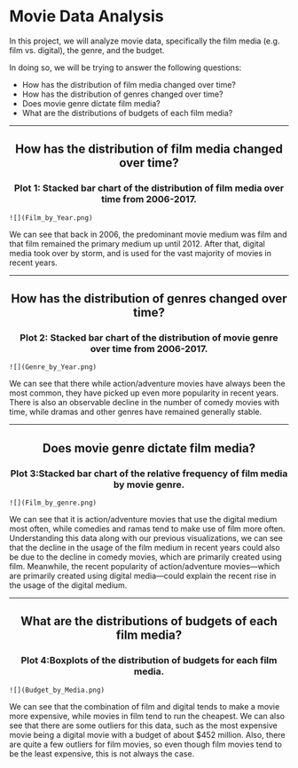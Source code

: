 # Movie Data Analysis

In this project, we will analyze movie data, specifically the film media (e.g. film vs. digital), the genre, and the budget.

In doing so, we will be trying to answer the following questions:
* How has the distribution of film media changed over time? 
* How has the distribution of genres changed over time?
* Does movie genre dictate film media?
* What are the distributions of budgets of each film media?

---

<h2 align="center">How has the distribution of film media changed over time?</h2>
<h3 align="center">
<b>Plot 1:</b> Stacked bar chart of the distribution of film media over time from 2006-2017.
</h3>

````{div} full-width
![](Film_by_Year.png)
````
<!-- <p align="center"><img src="Film_by_Year.png"/ width=100%></p> -->
We can see that back in 2006, the predominant movie medium was film and that film remained the primary medium up until 2012. After that, digital media took over by storm, and is used for the vast majority of movies in recent years. 

---


<h2 align="center">How has the distribution of genres changed over time?</h2>
<h3 align="center">
<b>Plot 2:</b> Stacked bar chart of the distribution of movie genre over time from 2006-2017.
</h3>

````{div} full-width
![](Genre_by_Year.png)
````
<!-- <p align="center"><img src="Genre_by_Year.png"/ width=100%></p> -->
We can see that there while action/adventure movies have always been the most common, they have picked up even more popularity in recent years. There is also an observable decline in the number of comedy movies with time, while dramas and other genres have remained generally stable. 

---

<h2 align="center">Does movie genre dictate film media?</h2>
<h3 align="center">
<b>Plot 3:</b>Stacked bar chart of the relative frequency of film media by movie genre.
</h3>

````{div} full-width
![](Film_by_genre.png)
````
<!-- <p align="center"><img src="Film_by_Genre.png"/ width=100%></p> -->
We can see that it is action/adventure movies that use the digital medium most often, while comedies and ramas tend to make use of film more often. Understanding this data along with our previous visualizations, we can see that the decline in the usage of the film medium in recent years could also be due to the decline in comedy movies, which are primarily created using film. Meanwhile, the recent popularity of action/adventure movies⁠—which are primarily created using digital media⁠—could explain the recent rise in the usage of the digital medium. 

---

<h2 align="center">What are the distributions of budgets of each film media?</h2>
<h3 align="center">
<b>Plot 4:</b>Boxplots of the distribution of budgets for each film media.
</h3>

````{div} full-width
![](Budget_by_Media.png)
````
<!-- <p align="center"><img src="Budget_by_Media.png"/ width=100%></p> -->
We can see that the combination of film and digital tends to make a movie more expensive, while movies in film tend to run the cheapest. We can also see that there are some outliers for this data, such as the most expensive movie being a digital movie with a budget of about $452 million. Also, there are quite a few outliers for film movies, so even though film movies tend to be the least expensive, this is not always the case. 
